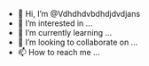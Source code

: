- 👋 Hi, I’m @Vdhdhdvbdhdjdvdjans
- 👀 I’m interested in ...
- 🌱 I’m currently learning ...
- 💞️ I’m looking to collaborate on ...
- 📫 How to reach me ...

<!---
Vdhdhdvbdhdjdvdjans/Vdhdhdvbdhdjdvdjans is a ✨ special ✨ repository because its `README.md` (this file) appears on your GitHub profile.
You can click the Preview link to take a look at your changes.
--->
